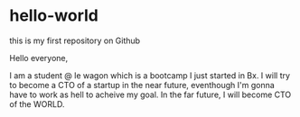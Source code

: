 # hello-world
this is my first repository on Github


Hello everyone, 

I am a student @ le wagon which is a bootcamp I just started in Bx. I will try to become a CTO of a startup in the near future, eventhough I'm gonna have to work as hell to acheive my goal. In the far future, I will become CTO of the WORLD.

